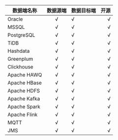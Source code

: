 
| 数据端名称  | 数据源端 | 数据目标端  | 开源  |
|-------------|:------:|-----------|----------:|
| Oracle      |   √    |     √     |    √      |
| MSSQL       |   √    |     √     |    √      |
| PostgreSQL  |   √    |     √     |    √      |
| TiDB        |   √    |     √     |    √      |
| Hashdata    |   √    |     √     |    √      |
| Greenplum   |   √    |     √     |    √      |
| Clickhouse  |   √    |     √     |    √      |
| Apache HAWQ |   √    |     √     |    √      |
| Apache HBase|   √    |     √     |    √      |
| Apache HDFS |   √    |     √     |    √      |
| Apache Kafka|   √    |     √     |    √      |
| Apache Spark|   √    |     √     |    √      |
| Apache Flink|   √    |     √     |    √      |
| MQTT        |   √    |     √     |    √      |
| JMS         |   √    |     √     |    √      |


